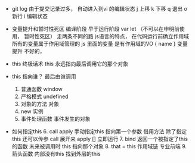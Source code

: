 - git log 
    由于提交记录过多， 自动进入到vi 的编辑状态 
    j 上移
    k 下移
    q 退出
    o  新行
    i 编辑状态 

- 变量提升和暂时性死区
    编译阶段 早于运行阶段 
    var    let （不可以在申明前使用， 暂时性死区） 走两条不同的路
    js语言的特点， 在代码运行前确立作用域
    所有的变量属于作用域管理的 
    js 里面的变量 是有作用域的VO { name }
    变量提升 不好的， 

- this 终极话术
    this 永远指向最后调用它的那个对象

- this 指向谁？   最后由谁调用
    1. 普通函数   window
    2. 严格模式  undefined 
    3. 对象的方法  对象
    4. new       实例
    5. 事件处理函数  事件发生的对象

- 如何指定this 
    6. call  apply  手动指定this 指向第一个参数
        借用方法  除了指定this 还可以传参 
        call  展开来   apply [] 立即运行
    7. bind  返回一个被指定了this 的函数
        未来被调用时 this 指向那个对象
    8. that = this  作用域链 专业前端
    9. 箭头函数  内部没有this 找到外层的this 